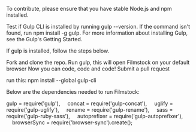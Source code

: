 
To contribute, please ensure that you have stable Node.js and npm installed.

Test if Gulp CLI is installed by running gulp --version. If the command isn't found, run npm install -g gulp. For more information about installing Gulp, see the Gulp's Getting Started.

If gulp is installed, follow the steps below.

Fork and clone the repo.
Run gulp, this will open Filmstock on your default browser
Now you can code, code and code!
Submit a pull request


run this: npm install --global gulp-cli


Below are the dependencies needed to run Filmstock:

gulp = require('gulp'),
    concat = require('gulp-concat'),
    uglify = require('gulp-uglify'),
    rename = require('gulp-rename'),
    sass = require('gulp-ruby-sass'),
    autoprefixer = require('gulp-autoprefixer'),
    browserSync = require('browser-sync').create();
